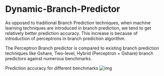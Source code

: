 # Dynamic-Branch-Predictor
As opposed to traditional Branch Prediction techniques, when machine learning techniques are introduced in branch prediction, we tend to get relatively better prediction accuracy. This increase is because of introduction of perceptrons in branch prediction algorithm.

The Perceptron Branch predictor is compared to existing branch prediction techniques like Gshare, Two-level, Hybrid (Perceptron + Gshare) branch predictors against numerous benchmarks.

Prediction accuracy for different benchmarks
![img](images/Prediction-Accuracy-Perceptron.png)
